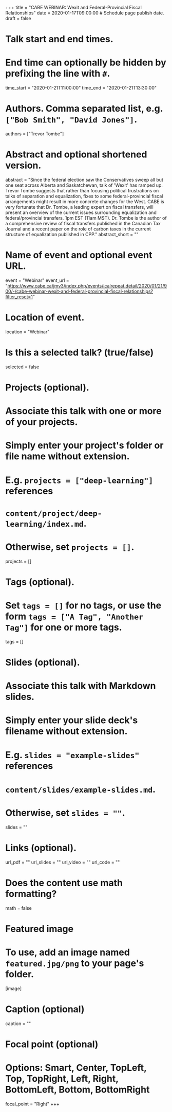 +++
title = "CABE WEBINAR: Wexit and Federal-Provincial Fiscal Relationships"
date = 2020-01-17T09:00:00  # Schedule page publish date.
draft = false

# Talk start and end times.
#   End time can optionally be hidden by prefixing the line with `#`.
time_start = "2020-01-21T11:00:00"
time_end = "2020-01-21T13:30:00"

# Authors. Comma separated list, e.g. `["Bob Smith", "David Jones"]`.
authors = ["Trevor Tombe"]

# Abstract and optional shortened version.
abstract = "Since the federal election saw the Conservatives sweep all but one seat across Alberta and Saskatchewan, talk of 'Wexit' has ramped up.  Trevor Tombe suggests that rather than focusing political frustrations on talks of separation and equalization, fixes to some federal-provincial fiscal arrangements might result in more concrete changes for the West. CABE is very fortunate that Dr.  Tombe, a leading expert on fiscal transfers, will present an overview of the current issues surrounding equalization and federal/provincial transfers. 1pm EST (11am MST).  Dr. Tombe is the author of a comprehensive review of fiscal transfers published in the Canadian Tax Journal and a recent paper on the role of carbon taxes in the current structure of equalization published in CPP."
abstract_short = ""

# Name of event and optional event URL.
event = "Webinar"
event_url = "https://www.cabe.ca/jmv3/index.php/events/icalrepeat.detail/2020/01/21/900/-/cabe-webinar-wexit-and-federal-provincial-fiscal-relationships?filter_reset=1"

# Location of event.
location = "Webinar"

# Is this a selected talk? (true/false)
selected = false

# Projects (optional).
#   Associate this talk with one or more of your projects.
#   Simply enter your project's folder or file name without extension.
#   E.g. `projects = ["deep-learning"]` references 
#   `content/project/deep-learning/index.md`.
#   Otherwise, set `projects = []`.
projects = []

# Tags (optional).
#   Set `tags = []` for no tags, or use the form `tags = ["A Tag", "Another Tag"]` for one or more tags.
tags = []

# Slides (optional).
#   Associate this talk with Markdown slides.
#   Simply enter your slide deck's filename without extension.
#   E.g. `slides = "example-slides"` references 
#   `content/slides/example-slides.md`.
#   Otherwise, set `slides = ""`.
slides = ""

# Links (optional).
url_pdf = ""
url_slides = ""
url_video = ""
url_code = ""

# Does the content use math formatting?
math = false

# Featured image
# To use, add an image named `featured.jpg/png` to your page's folder. 
[image]
  # Caption (optional)
  caption = ""

  # Focal point (optional)
  # Options: Smart, Center, TopLeft, Top, TopRight, Left, Right, BottomLeft, Bottom, BottomRight
  focal_point = "Right"
+++


